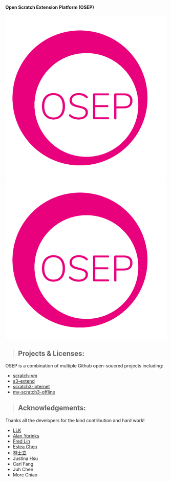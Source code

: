 #### Open Scratch Extension Platform (OSEP)
![osep logo](./logo/osep.svg)
<img src="./logo/osep.svg" styele="width: 100px">    
    
> ## Projects & Licenses:

OSEP is a combination of multiple Github open-soucred projects including:

+ [scratch-vm](https://github.com/LLK/scratch-vm/blob/develop/LICENSE)
+ [s3-extend](https://github.com/MrYsLab/s3-extend/blob/master/LICENSE)
+ [scratch3-internet](https://github.com/gasolin/scratch3-internet/blob/master/LICENSE)
+ [my-scratch3-offline](https://github.com/t301000/my-scratch3-offline)
  
    
    
> ## Acknowledgements:  

Thanks all the developers for the kind contribution and hard work!

+ [LLK](https://github.com/LLK)
+ [Alan Yorinks](https://github.com/MrYsLab)
+ [Fred Lin](https://github.com/gasolin)
+ [Estea Chen](https://github.com/estea8968)
+ [林士立](https://github.com/t301000)
+ Justina Hsu
+ Carl Fang
+ Juh Chen
+ Morc Chiao
